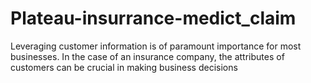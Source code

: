 # Plateau-insurrance-medict_claim
Leveraging customer information is of paramount importance for most businesses. In the case of an insurance company, the attributes of customers can be crucial in making business decisions
